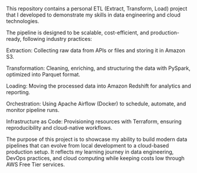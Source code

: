 This repository contains a personal ETL (Extract, Transform, Load) project that I developed to demonstrate my skills in data engineering and cloud technologies.

The pipeline is designed to be scalable, cost-efficient, and production-ready, following industry practices:

Extraction: Collecting raw data from APIs or files and storing it in Amazon S3.

Transformation: Cleaning, enriching, and structuring the data with PySpark, optimized into Parquet format.

Loading: Moving the processed data into Amazon Redshift for analytics and reporting.

Orchestration: Using Apache Airflow (Docker) to schedule, automate, and monitor pipeline runs.

Infrastructure as Code: Provisioning resources with Terraform, ensuring reproducibility and cloud-native workflows.

The purpose of this project is to showcase my ability to build modern data pipelines that can evolve from local development to a cloud-based production setup. It reflects my learning journey in data engineering, DevOps practices, and cloud computing while keeping costs low through AWS Free Tier services.
